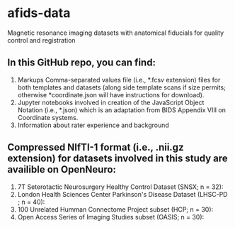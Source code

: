 # afids-data 
Magnetic resonance imaging datasets with anatomical fiducials for quality control and registration

## In this GitHub repo, you can find: 

1) Markups Comma-separated values file (i.e., *.fcsv extension) files for both templates and datasets (along side template scans if size permits; otherwise *coordinate.json will have instructions for download). 
2) Jupyter notebooks involved in creation of the JavaScript Object Notation (i.e., *.json) which is an adaptation from BIDS Appendix VIII on Coordinate systems.  
3) Information about rater experience and background 

## Compressed NIfTI-1 format (i.e., .nii.gz extension) for datasets involved in this study are availible on OpenNeuro: 

1) 7T Seterotactic Neurosurgery Healthy Control Dataset (SNSX; n = 32): 
2) London Health Sciences Center Parkinson's Disease Dataset (LHSC-PD ; n = 40): 
3) 100 Unrelated Humman Connectome Project subset (HCP; n = 30): 
4) Open Access Series of Imaging Studies subset (OASIS; n = 30):
